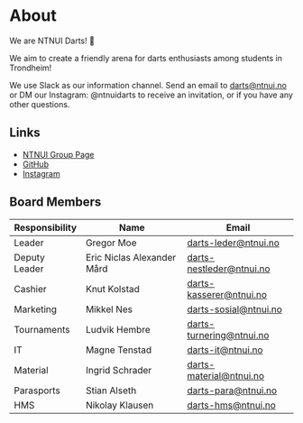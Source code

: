 # About

We are NTNUI Darts! 🎯

We aim to create a friendly arena for darts enthusiasts among students in Trondheim!

We use Slack as our information channel. Send an email to darts@ntnui.no or DM our Instagram: @ntnuidarts to receive an invitation, or if you have any other questions.

## Links

- [NTNUI Group Page](https://medlem.ntnui.no/groups/darts/)
- [GitHub](https://github.com/ntnui-darts)
- [Instagram](https://instagram.com/ntnuidarts)

## Board Members

| Responsibility | Name                       | Email                      |
| -------------- | -------------------------- | -------------------------- |
| Leader         | Gregor Moe                 | <darts-leder@ntnui.no>     |
| Deputy Leader  | Eric Niclas Alexander Mård | <darts-nestleder@ntnui.no> |
| Cashier        | Knut Kolstad               | <darts-kasserer@ntnui.no>  |
| Marketing      | Mikkel Nes                 | <darts-sosial@ntnui.no>    |
| Tournaments    | Ludvik Hembre              | <darts-turnering@ntnui.no> |
| IT             | Magne Tenstad              | <darts-it@ntnui.no>        |
| Material       | Ingrid Schrader            | <darts-material@ntnui.no>  |
| Parasports     | Stian Alseth               | <darts-para@ntnui.no>      |
| HMS            | Nikolay Klausen            | <darts-hms@ntnui.no>       |
